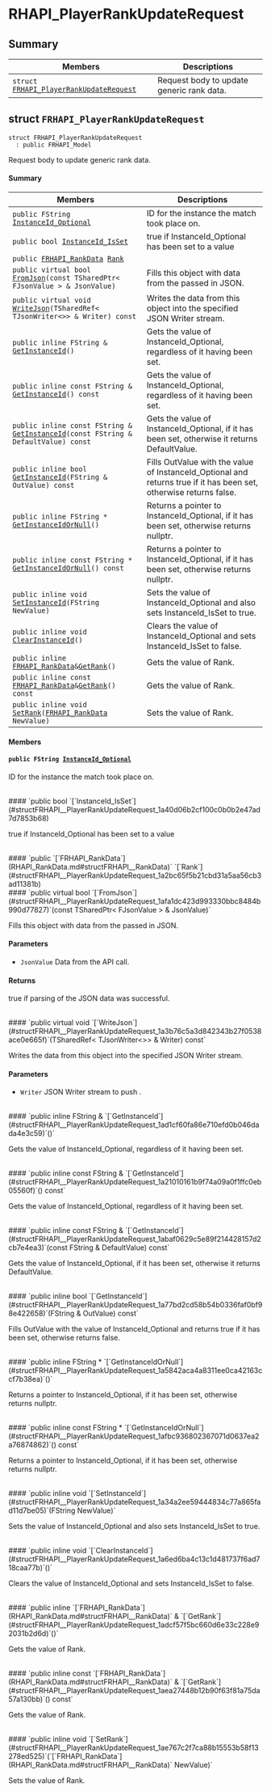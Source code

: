 # RHAPI_PlayerRankUpdateRequest <a id="group__RHAPI__PlayerRankUpdateRequest"></a>

## Summary

 Members                        | Descriptions                                
--------------------------------|---------------------------------------------
`struct `[`FRHAPI_PlayerRankUpdateRequest`](#structFRHAPI__PlayerRankUpdateRequest) | Request body to update generic rank data.

## struct `FRHAPI_PlayerRankUpdateRequest` <a id="structFRHAPI__PlayerRankUpdateRequest"></a>

```
struct FRHAPI_PlayerRankUpdateRequest
  : public FRHAPI_Model
```

Request body to update generic rank data.

#### Summary

 Members                        | Descriptions                                
--------------------------------|---------------------------------------------
`public FString `[`InstanceId_Optional`](#structFRHAPI__PlayerRankUpdateRequest_1af38fcda3794f6b94dd00fba499d1360b) | ID for the instance the match took place on.
`public bool `[`InstanceId_IsSet`](#structFRHAPI__PlayerRankUpdateRequest_1a40d06b2cf100c0b0b2e47ad7d7853b68) | true if InstanceId_Optional has been set to a value
`public `[`FRHAPI_RankData`](RHAPI_RankData.md#structFRHAPI__RankData)` `[`Rank`](#structFRHAPI__PlayerRankUpdateRequest_1a2bc65f5b21cbd31a5aa56cb3ad11381b) | 
`public virtual bool `[`FromJson`](#structFRHAPI__PlayerRankUpdateRequest_1afa1dc423d993330bbc8484b990d77827)`(const TSharedPtr< FJsonValue > & JsonValue)` | Fills this object with data from the passed in JSON.
`public virtual void `[`WriteJson`](#structFRHAPI__PlayerRankUpdateRequest_1a3b76c5a3d842343b27f0538ace0e665f)`(TSharedRef< TJsonWriter<>> & Writer) const` | Writes the data from this object into the specified JSON Writer stream.
`public inline FString & `[`GetInstanceId`](#structFRHAPI__PlayerRankUpdateRequest_1ad1cf60fa86e710efd0b046dada4e3c59)`()` | Gets the value of InstanceId_Optional, regardless of it having been set.
`public inline const FString & `[`GetInstanceId`](#structFRHAPI__PlayerRankUpdateRequest_1a21010161b9f74a09a0f1ffc0eb05560f)`() const` | Gets the value of InstanceId_Optional, regardless of it having been set.
`public inline const FString & `[`GetInstanceId`](#structFRHAPI__PlayerRankUpdateRequest_1abaf0629c5e89f214428157d2cb7e4ea3)`(const FString & DefaultValue) const` | Gets the value of InstanceId_Optional, if it has been set, otherwise it returns DefaultValue.
`public inline bool `[`GetInstanceId`](#structFRHAPI__PlayerRankUpdateRequest_1a77bd2cd58b54b0336faf0bf98e422658)`(FString & OutValue) const` | Fills OutValue with the value of InstanceId_Optional and returns true if it has been set, otherwise returns false.
`public inline FString * `[`GetInstanceIdOrNull`](#structFRHAPI__PlayerRankUpdateRequest_1a5842aca4a8311ee0ca42163ccf7b38ea)`()` | Returns a pointer to InstanceId_Optional, if it has been set, otherwise returns nullptr.
`public inline const FString * `[`GetInstanceIdOrNull`](#structFRHAPI__PlayerRankUpdateRequest_1afbc936802367071d0637ea2a76874862)`() const` | Returns a pointer to InstanceId_Optional, if it has been set, otherwise returns nullptr.
`public inline void `[`SetInstanceId`](#structFRHAPI__PlayerRankUpdateRequest_1a34a2ee59444834c77a865fad11d7be05)`(FString NewValue)` | Sets the value of InstanceId_Optional and also sets InstanceId_IsSet to true.
`public inline void `[`ClearInstanceId`](#structFRHAPI__PlayerRankUpdateRequest_1a6ed6ba4c13c1d481737f6ad718caa77b)`()` | Clears the value of InstanceId_Optional and sets InstanceId_IsSet to false.
`public inline `[`FRHAPI_RankData`](RHAPI_RankData.md#structFRHAPI__RankData)` & `[`GetRank`](#structFRHAPI__PlayerRankUpdateRequest_1adcf57f5bc660d6e33c228e92031b2d6d)`()` | Gets the value of Rank.
`public inline const `[`FRHAPI_RankData`](RHAPI_RankData.md#structFRHAPI__RankData)` & `[`GetRank`](#structFRHAPI__PlayerRankUpdateRequest_1aea27448b12b90f63f81a75da57a130bb)`() const` | Gets the value of Rank.
`public inline void `[`SetRank`](#structFRHAPI__PlayerRankUpdateRequest_1ae767c2f7ca88b15553b58f13278ed525)`(`[`FRHAPI_RankData`](RHAPI_RankData.md#structFRHAPI__RankData)` NewValue)` | Sets the value of Rank.

#### Members

#### `public FString `[`InstanceId_Optional`](#structFRHAPI__PlayerRankUpdateRequest_1af38fcda3794f6b94dd00fba499d1360b) <a id="structFRHAPI__PlayerRankUpdateRequest_1af38fcda3794f6b94dd00fba499d1360b"></a>

ID for the instance the match took place on.

<br>
#### `public bool `[`InstanceId_IsSet`](#structFRHAPI__PlayerRankUpdateRequest_1a40d06b2cf100c0b0b2e47ad7d7853b68) <a id="structFRHAPI__PlayerRankUpdateRequest_1a40d06b2cf100c0b0b2e47ad7d7853b68"></a>

true if InstanceId_Optional has been set to a value

<br>
#### `public `[`FRHAPI_RankData`](RHAPI_RankData.md#structFRHAPI__RankData)` `[`Rank`](#structFRHAPI__PlayerRankUpdateRequest_1a2bc65f5b21cbd31a5aa56cb3ad11381b) <a id="structFRHAPI__PlayerRankUpdateRequest_1a2bc65f5b21cbd31a5aa56cb3ad11381b"></a>

<br>
#### `public virtual bool `[`FromJson`](#structFRHAPI__PlayerRankUpdateRequest_1afa1dc423d993330bbc8484b990d77827)`(const TSharedPtr< FJsonValue > & JsonValue)` <a id="structFRHAPI__PlayerRankUpdateRequest_1afa1dc423d993330bbc8484b990d77827"></a>

Fills this object with data from the passed in JSON.

#### Parameters
* `JsonValue` Data from the API call.

#### Returns
true if parsing of the JSON data was successful.

<br>
#### `public virtual void `[`WriteJson`](#structFRHAPI__PlayerRankUpdateRequest_1a3b76c5a3d842343b27f0538ace0e665f)`(TSharedRef< TJsonWriter<>> & Writer) const` <a id="structFRHAPI__PlayerRankUpdateRequest_1a3b76c5a3d842343b27f0538ace0e665f"></a>

Writes the data from this object into the specified JSON Writer stream.

#### Parameters
* `Writer` JSON Writer stream to push .

<br>
#### `public inline FString & `[`GetInstanceId`](#structFRHAPI__PlayerRankUpdateRequest_1ad1cf60fa86e710efd0b046dada4e3c59)`()` <a id="structFRHAPI__PlayerRankUpdateRequest_1ad1cf60fa86e710efd0b046dada4e3c59"></a>

Gets the value of InstanceId_Optional, regardless of it having been set.

<br>
#### `public inline const FString & `[`GetInstanceId`](#structFRHAPI__PlayerRankUpdateRequest_1a21010161b9f74a09a0f1ffc0eb05560f)`() const` <a id="structFRHAPI__PlayerRankUpdateRequest_1a21010161b9f74a09a0f1ffc0eb05560f"></a>

Gets the value of InstanceId_Optional, regardless of it having been set.

<br>
#### `public inline const FString & `[`GetInstanceId`](#structFRHAPI__PlayerRankUpdateRequest_1abaf0629c5e89f214428157d2cb7e4ea3)`(const FString & DefaultValue) const` <a id="structFRHAPI__PlayerRankUpdateRequest_1abaf0629c5e89f214428157d2cb7e4ea3"></a>

Gets the value of InstanceId_Optional, if it has been set, otherwise it returns DefaultValue.

<br>
#### `public inline bool `[`GetInstanceId`](#structFRHAPI__PlayerRankUpdateRequest_1a77bd2cd58b54b0336faf0bf98e422658)`(FString & OutValue) const` <a id="structFRHAPI__PlayerRankUpdateRequest_1a77bd2cd58b54b0336faf0bf98e422658"></a>

Fills OutValue with the value of InstanceId_Optional and returns true if it has been set, otherwise returns false.

<br>
#### `public inline FString * `[`GetInstanceIdOrNull`](#structFRHAPI__PlayerRankUpdateRequest_1a5842aca4a8311ee0ca42163ccf7b38ea)`()` <a id="structFRHAPI__PlayerRankUpdateRequest_1a5842aca4a8311ee0ca42163ccf7b38ea"></a>

Returns a pointer to InstanceId_Optional, if it has been set, otherwise returns nullptr.

<br>
#### `public inline const FString * `[`GetInstanceIdOrNull`](#structFRHAPI__PlayerRankUpdateRequest_1afbc936802367071d0637ea2a76874862)`() const` <a id="structFRHAPI__PlayerRankUpdateRequest_1afbc936802367071d0637ea2a76874862"></a>

Returns a pointer to InstanceId_Optional, if it has been set, otherwise returns nullptr.

<br>
#### `public inline void `[`SetInstanceId`](#structFRHAPI__PlayerRankUpdateRequest_1a34a2ee59444834c77a865fad11d7be05)`(FString NewValue)` <a id="structFRHAPI__PlayerRankUpdateRequest_1a34a2ee59444834c77a865fad11d7be05"></a>

Sets the value of InstanceId_Optional and also sets InstanceId_IsSet to true.

<br>
#### `public inline void `[`ClearInstanceId`](#structFRHAPI__PlayerRankUpdateRequest_1a6ed6ba4c13c1d481737f6ad718caa77b)`()` <a id="structFRHAPI__PlayerRankUpdateRequest_1a6ed6ba4c13c1d481737f6ad718caa77b"></a>

Clears the value of InstanceId_Optional and sets InstanceId_IsSet to false.

<br>
#### `public inline `[`FRHAPI_RankData`](RHAPI_RankData.md#structFRHAPI__RankData)` & `[`GetRank`](#structFRHAPI__PlayerRankUpdateRequest_1adcf57f5bc660d6e33c228e92031b2d6d)`()` <a id="structFRHAPI__PlayerRankUpdateRequest_1adcf57f5bc660d6e33c228e92031b2d6d"></a>

Gets the value of Rank.

<br>
#### `public inline const `[`FRHAPI_RankData`](RHAPI_RankData.md#structFRHAPI__RankData)` & `[`GetRank`](#structFRHAPI__PlayerRankUpdateRequest_1aea27448b12b90f63f81a75da57a130bb)`() const` <a id="structFRHAPI__PlayerRankUpdateRequest_1aea27448b12b90f63f81a75da57a130bb"></a>

Gets the value of Rank.

<br>
#### `public inline void `[`SetRank`](#structFRHAPI__PlayerRankUpdateRequest_1ae767c2f7ca88b15553b58f13278ed525)`(`[`FRHAPI_RankData`](RHAPI_RankData.md#structFRHAPI__RankData)` NewValue)` <a id="structFRHAPI__PlayerRankUpdateRequest_1ae767c2f7ca88b15553b58f13278ed525"></a>

Sets the value of Rank.

<br>
